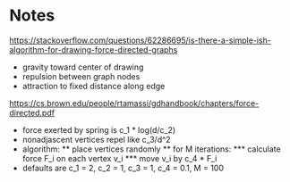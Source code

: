 # Notes

https://stackoverflow.com/questions/62286695/is-there-a-simple-ish-algorithm-for-drawing-force-directed-graphs
* gravity toward center of drawing
* repulsion between graph nodes
* attraction to fixed distance along edge

https://cs.brown.edu/people/rtamassi/gdhandbook/chapters/force-directed.pdf

* force exerted by spring is c_1 * log(d/c_2)
* nonadjascent vertices repel like c_3/d^2
* algorithm:
** place vertices randomly
** for M iterations:
*** calculate force F_i on each vertex v_i
*** move v_i by c_4 * F_i
* defaults are c_1 = 2, c_2 = 1, c_3 = 1, c_4 = 0.1, M = 100
